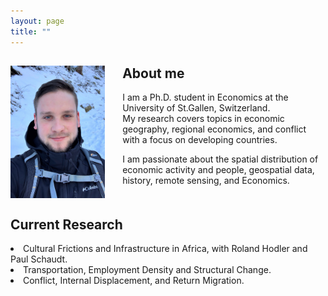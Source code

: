 ```yaml
---
layout: page
title: ""
---
```


<body>
  <div>
    <img align="left" width="30%" height="30%" src="assets/github-img/profile-crop.png" style="margin-right: 2em">
    <h2> About me </h2>
    <p> I am a Ph.D. student in Economics at the University of St.Gallen, Switzerland. <br>
      My research covers topics in economic geography, regional economics, and conflict with a focus on developing countries. </p>
    <p> I am passionate about the spatial distribution of economic activity and people, geospatial data, history, remote sensing, and Economics. </p>
  </div>
   
  <div style="clear:both;"></div>
  
  <div>
    <h2> Current Research </h2>
    <li> Cultural Frictions and Infrastructure in Africa, with Roland Hodler and Paul Schaudt. </li>
    <li> Transportation, Employment Density and Structural Change. </li>
    <li> Conflict, Internal Displacement, and Return Migration. </li>
  </div>
</body> 
